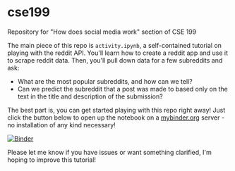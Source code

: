 # cse199
Repository for "How does social media work" section of CSE 199

The main piece of this repo is ```activity.ipynb```, a self-contained tutorial on playing with the reddit API. 
You'll learn how to create a reddit app and use it to scrape reddit data.
Then, you'll pull down data for a few subreddits and ask:

- What are the most popular subreddits, and how can we tell?
- Can we predict the subreddit that a post was made to based only on the text in the title and description of the submission?

The best part is, you can get started playing with this repo right away! Just click the button below to open up
the notebook on a [mybinder.org](https://mybinder.org/) server - no installation of any kind necessary!

[![Binder](https://mybinder.org/badge.svg)](https://mybinder.org/v2/gh/kennyjoseph/cse199/master?filepath=activity.ipynb)


Please let me know if you have issues or want something clarified, I'm hoping to improve this tutorial!
